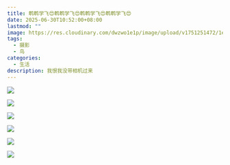 ```yaml
---
title: 鹎鹎学飞😍鹎鹎学飞😍鹎鹎学飞😍鹎鹎学飞😍
date: 2025-06-30T10:52:00+08:00
lastmod: ""
image: https://res.cloudinary.com/dwzwo1e1p/image/upload/v1751251472/1e86ddadd73a8593e75e17dba575a4d2_cqb9rw.jpg
tags:
  - 摄影
  - 鸟
categories:
  - 生活
description: 我恨我没带相机过来
---
```

![](https://res.cloudinary.com/dwzwo1e1p/image/upload/v1751251502/0e45d5dec10b8e325404aa02b7795ae3_hnnftv.jpg)

![](https://res.cloudinary.com/dwzwo1e1p/image/upload/v1751251507/2bda69ba5c0a1caab7e22150d24bb31c_rjpooi.jpg)

![](https://res.cloudinary.com/dwzwo1e1p/image/upload/v1751251521/81336ed77c66d7e837eb4369584b090d_gd5z1f.jpg)

![](https://res.cloudinary.com/dwzwo1e1p/image/upload/v1751251526/829d760528df6a1215c8d50f6ef8646d_zp30vp.jpg)

![](https://res.cloudinary.com/dwzwo1e1p/image/upload/v1751251540/01de2cd5cc335bead607f0735317b39c_mjmasu.jpg)

![](https://res.cloudinary.com/dwzwo1e1p/image/upload/v1751251544/3338726fcd34e889aa8f9b7b086b760b_lhhl0n.jpg)
